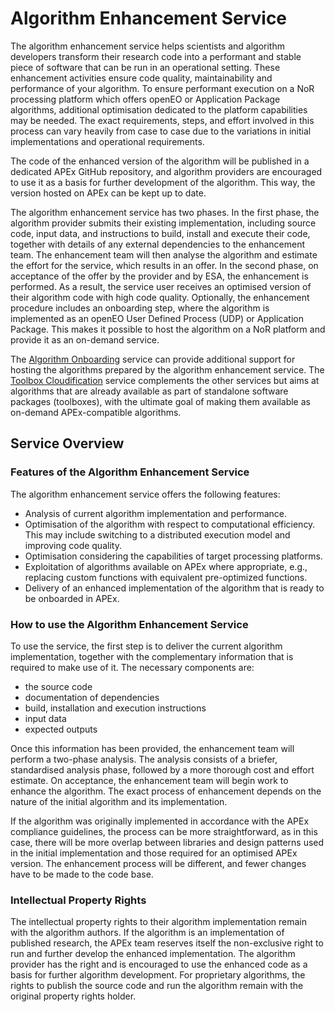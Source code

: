 # Algorithm Enhancement Service

The algorithm enhancement service helps scientists and algorithm developers transform their research code into a
performant and stable piece of software that can be run in an operational setting.
These enhancement activities ensure code quality, maintainability and performance of your algorithm.
To ensure performant execution on a NoR processing platform which offers openEO or Application Package algorithms,
additional optimisation dedicated to the platform capabilities may be needed.
The exact requirements, steps, and effort involved in this process can vary heavily from case to case due to the
variations in initial implementations and operational requirements.

The code of the enhanced version of the algorithm will be published in a dedicated APEx GitHub repository, and algorithm
providers are encouraged to use it as a basis for further development of the algorithm.
This way, the version hosted on APEx can be kept up to date.

The algorithm enhancement service has two phases. In the first phase, the algorithm provider submits their existing
implementation, including source code, input data, and instructions to build, install and execute their code, together
with details of any external dependencies to the enhancement team. The enhancement team will then analyse the algorithm
and estimate the effort for the service, which results in an offer. In the second phase, on acceptance of the offer by
the provider and by ESA, the enhancement is performed.
As a result, the service user receives an optimised version of their algorithm code with high code quality.
Optionally, the enhancement procedure includes an onboarding step, where the algorithm is implemented as an openEO
User Defined Process (UDP) or Application Package. This makes it possible to host the algorithm on a NoR platform and
provide it as an on-demand service.

The [Algorithm Onboarding](./onboarding.md) service can provide additional support for hosting the algorithms prepared by the algorithm enhancement service. The [Toolbox Cloudification](./toolboxcloud.md) service complements the other services but aims at algorithms that are
already available as part of standalone software packages (toolboxes), with the ultimate goal of making them available as on-demand
APEx-compatible algorithms.

## Service Overview

### Features of the Algorithm Enhancement Service

The algorithm enhancement service offers the following features:

- Analysis of current algorithm implementation and performance.
- Optimisation of the algorithm with respect to computational efficiency.
  This may include switching to a distributed execution model and improving code quality.
- Optimisation considering the capabilities of target processing platforms.
- Exploitation of algorithms available on APEx where appropriate, e.g., replacing custom functions with equivalent
  pre-optimized functions.
- Delivery of an enhanced implementation of the algorithm that is ready to be onboarded in APEx.

### How to use the Algorithm Enhancement Service

To use the service, the first step is to deliver the current algorithm implementation, together with the complementary
information that is required to make use of it. The necessary components are:

- the source code
- documentation of dependencies
- build, installation and execution instructions
- input data
- expected outputs

Once this information has been provided, the enhancement team will perform a two-phase analysis. The analysis consists
of a briefer, standardised analysis phase, followed by a more thorough cost and effort estimate. On acceptance, the
enhancement team will begin work to enhance the algorithm. The exact process of enhancement
depends on the nature of the initial algorithm and its implementation.

If the algorithm was originally implemented in accordance with the APEx compliance guidelines, the process can be more
straightforward, as in this case, there will be more overlap between libraries and design patterns used in the initial
implementation and those required for an optimised APEx version. The enhancement process will be different, and fewer
changes have to be made to the code base.

### Intellectual Property Rights

The intellectual property rights to their algorithm implementation remain with the algorithm authors.
If the algorithm is an implementation of published research, the APEx team reserves itself the non-exclusive
right to run and further develop the enhanced implementation. The algorithm provider has the right and is encouraged
to use the enhanced code as a basis for further algorithm development.
For proprietary algorithms, the rights to publish the source code and run the algorithm remain with the original
property rights holder.
